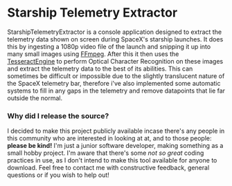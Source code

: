 # Starship Telemetry Extractor
StarshipTelemetryExtractor is a console application designed to extract the telemetry data shown on screen during SpaceX's starship launches.
It does this by ingesting a 1080p video file of the launch and snipping it up into many small images using [FFmpeg](https://www.ffmpeg.org/).
After this it then uses the [TesseractEngine](https://tesseract-ocr.github.io/) to perform Optical Character Recognition on these images and extract the telemetry data to the best of its abilities. 
This can sometimes be difficult or impossible due to the slightly translucent nature of the SpaceX telemetry bar, therefore i've also implemented some automatic systems to fill in any gaps in the telemetry and remove datapoints that lie far outside the normal.

### Why did I release the source?
I decided to make this project publicly available incase there's any people in this community who are interested in looking at at, and to those people: **please be kind!**
I'm just a junior software developer, making something as a small hobby project. I'm aware that there's some *not so great* coding practices in use, as I don't intend to make this tool available for anyone to download.
Feel free to contact me with constructive feedback, general questions or if you wish to help out!
